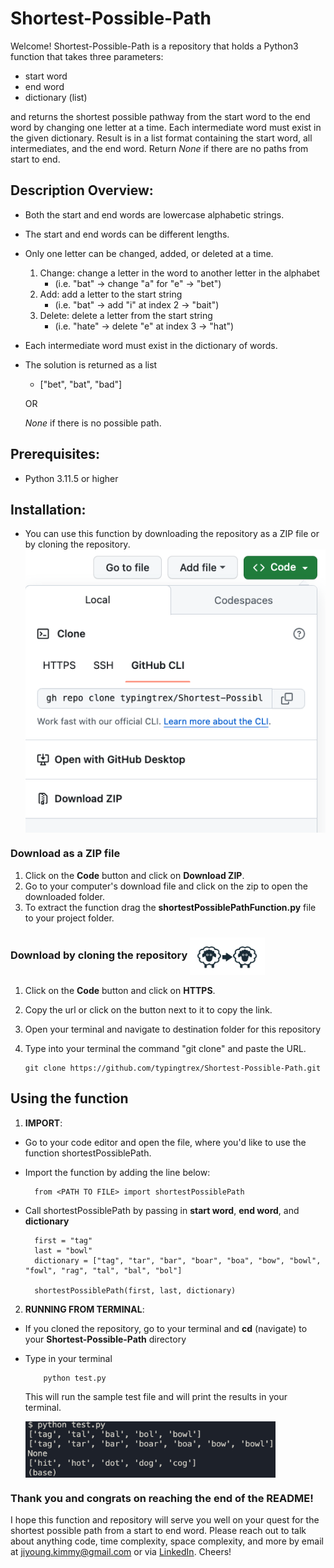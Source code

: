 <!-- For the Users of this Function -->

# Shortest-Possible-Path

Welcome! Shortest-Possible-Path is a repository that holds a Python3 function that takes three parameters:

- start word
- end word
- dictionary (list)

and returns the shortest possible pathway from the start word to the end word by changing one letter at a time. Each intermediate word must exist in the given dictionary. Result is in a list format containing the start word, all intermediates, and the end word. Return _None_ if there are no paths from start to end.

## Description Overview:

- Both the start and end words are lowercase alphabetic strings.
- The start and end words can be different lengths.
- Only one letter can be changed, added, or deleted at a time.

  1. Change: change a letter in the word to another letter in the alphabet
     - (i.e. "bat" -> change "a" for "e" -> "bet")
  2. Add: add a letter to the start string
     - (i.e. "bat" -> add "i" at index 2 -> "bait")
  3. Delete: delete a letter from the start string
     - (i.e. "hate" -> delete "e" at index 3 -> "hat")

- Each intermediate word must exist in the dictionary of words.
- The solution is returned as a list

  - ["bet", "bat", "bad"]

  OR

  _None_ if there is no possible path.

## Prerequisites:

- Python 3.11.5 or higher

## Installation:

- You can use this function by downloading the repository as a ZIP file or by cloning the repository.
  <img src="static/codebutton.png" align="center" />

### Download as a ZIP file

1. Click on the **Code** button and click on **Download ZIP**.
2. Go to your computer's download file and click on the zip to open the downloaded folder.
3. To extract the function drag the **shortestPossiblePathFunction.py** file to your project folder.

### Download by cloning the repository <img src="static/clone.png" align="center" style="height: 60px; width:120px;padding=100px" />

1.  Click on the **Code** button and click on **HTTPS**.
2.  Copy the url or click on the button next to it to copy the link.
3.  Open your terminal and navigate to destination folder for this repository
4.  Type into your terminal the command "git clone" and paste the URL.

        git clone https://github.com/typingtrex/Shortest-Possible-Path.git

## Using the function

1.  **IMPORT**:

- Go to your code editor and open the file, where you'd like to use the function shortestPossiblePath.
- Import the function by adding the line below:

        from <PATH TO FILE> import shortestPossiblePath

- Call shortestPossiblePath by passing in **start word**, **end word**, and **dictionary**

        first = "tag"
        last = "bowl"
        dictionary = ["tag", "tar", "bar", "boar", "boa", "bow", "bowl", "fowl", "rag", "tal", "bal", "bol"]

        shortestPossiblePath(first, last, dictionary)

2. **RUNNING FROM TERMINAL**:

- If you cloned the repository, go to your terminal and **cd** (navigate) to your **Shortest-Possible-Path** directory
- Type in your terminal

          python test.py

  This will run the sample test file and will print the results in your terminal.

  <img src="static/terminaltestrun.png" align="center" style="height: 90px; width:400px;padding=100px" />

### Thank you and congrats on reaching the end of the README!

I hope this function and repository will serve you well on your quest for the shortest possible path from a start to end word. Please reach out to talk about anything code, time complexity, space complexity, and more by email at jiyoung.kimmy@gmail.com or via [LinkedIn](https://www.linkedin.com/in/ji-young-kim/). Cheers!

